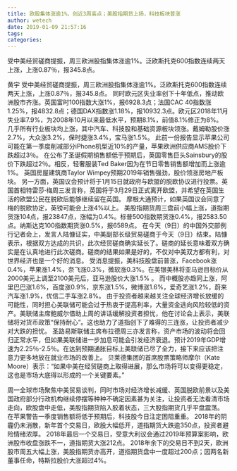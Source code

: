 ```yaml
---
title: 欧股集体涨逾1%，创近3周高点；美股指期货上扬，科技板块普涨
author: wetech
date: 2019-01-09 21:57:16
tags: 
categories: 
---
```

受中美经贸磋商提振，周三欧洲股指集体涨逾1%。泛欧斯托克600指数连续两天上涨，上涨0.87％，报345.8点。
<!-- more -->
黄宇
受中美经贸磋商提振，周三欧洲股指集体涨逾1%。泛欧斯托克600指数连续两天上涨，上涨0.87％，报345.8点。
同时欧元区失业率创下十年低点，推动欧洲股市齐涨。英国富时100指数大涨1%，报6928.3点；法国CAC 40指数涨1.25%，报4832.8点；德国DAX指数涨1.18%，报10932.3点。欧元区2018年11月失业率7.9%，为2008年10月以来最低水平，预期8.1%，前值8.1%修正为8%。
几乎所有行业板块均上涨，其中汽车、科技股和基础资源板块领涨。戴姆勒股价涨2.7%，大众涨3.2%，保时捷涨3.4%，宝马涨1.5%。
此前一份报告显示苹果公司可能在第一季度削减部分iPhone机型近10%的产量，苹果欧洲供应商AMS股价下跌超过3％。
在公布了圣诞假期销售额低于预期后，英国零售巨头Sainsbury的股价下跌超过2％。相反，轻奢服装Ted Baker因为在节日零售销售额增加而上涨逾1%。
英国房屋建筑商Taylor Wimpey预期2019年销售强劲，股价领涨房地产板块。
另一方面，英国议会预计将于1月15日就政府与欧盟的脱欧协议进行投票。英国首相特雷莎·梅周三发言称，英国将于3月29日正式离开欧盟，并希望在英国生活的欧盟公民在脱欧后能够继续留在英国。
摩根大通预计，如果英国议会同意了梅的脱欧协定，英镑可能会上涨4%以上。
美股指期货周三盘前小幅上涨，道指期货涨104点，报23847点，涨幅为0.4%。标普500指数期货涨0.4%，报2583.50点。纳斯达克100指数期货涨0.5%，报6589点。
在今天（9日）的中国外交部例行记者会上，发言人陆慷证实，中美副部长级贸易磋商于今天（9日）结束。陆慷表示，根据双方达成的共识，此次经贸磋商确实延长了。磋商的延长意味着双方确实是在认真地进行此次磋商。磋商的结果如果是好的，不仅对中美双方都有利，对世界经济也是一个好的消息。
受消息提振，美科技股盘前普涨，Facebook涨0.4%，苹果涨1.4%，奈飞涨0.3%，微软涨0.3%。在美银美林将亚马逊目标价从2000美元上调至2100美元后，亚马逊股价大涨1.5% 。
而中概股亦趋同上涨，阿里巴巴涨1.6%，百度涨0.9%，京东涨1.5%，微博涨1.6%，爱奇艺涨1.2%，蔚来汽车涨1.9%，优信二手车涨2.8%。
由于投资者越来越关注全球经济增长放缓的可能性，同时担心美联储可能会过于热衷于提高利率，大量资金逃向风险较低的资产。美联储主席鲍威尔借助上周的讲话缓解投资者担忧，他在讨论会上表示，美联储将对货币政策“保持耐心”。这也助力了道指创下了难得的三连涨，让投资者减少对大跌的担忧。
圣路易斯联储主席布拉德周三亦发言称，资产市场的波动将会回归正常水平，但如果美联储进一步加息可能会引发经济衰退。预计2019年GDP增速为2.25％-2.5％。在达到预期通胀目标上美联储已尽了全力，接下来应该把注意力更多地放在就业市场的改善上。
贝莱德集团的首席股票策略师摩尔（Kate Moore）表示：“如果中美在经贸磋商上取得进展，那么市场将可以变得更稳定，这也是市场大底得以形成的一个关键要素。”
 
 
周一全球市场聚焦中美贸易谈判，同时市场对经济增长减缓、英国脱欧前景以及美国政府部分行政机构继续停摆等种种不确定因素甚为关注，让投资者无法看清市场走向，欧股盘中走低，美股指期货陷入胶着状态，三大股指期货几乎平盘震荡。
在苹果警告一季度销售额将低于预期后，科技股今日注定困阻重重。
2018年的阴霾仍未消散，新年首个交易日，欧股大幅低开，道指期货大跌逾350点，投资者避险情绪浓厚。
2018年最后一个交易日，受意大利议会通过2019年预算案影响，欧洲股市收盘涨跌不一，道指期货大涨212点。
2018年余下的交易日不到2天，欧洲股市周五大幅上涨，美股指期货亦高开，道指期货盘中一度超过200点；因两名新董事任命，特斯拉股价大涨超过4%。

